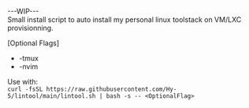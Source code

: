 ---WIP---</br>
Small install script to auto install my personal linux toolstack on VM/LXC provisionning.</br>

[Optional Flags]
* -tmux 
* -nvim

Use with:</br>
`curl -fsSL https://raw.githubusercontent.com/Hy-5/lintool/main/lintool.sh | bash -s -- <OptionalFlag>`